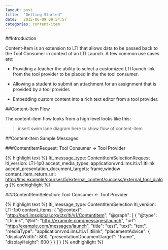 ```yaml
---
layout: post
title:  "Getting Started"
date:   2015-06-09 09:54:57
categories: content-item
---
```


##Introduction

Content-Item is an extension to LTI that allows data to be passed back to the Tool Consumer in context of an LTI Launch.
 A few common use cases are: 
 
* Providing a teacher the ability to select a customized LTI launch link from the tool provider 
to be placed in the the tool consumer.
   
* Allowing a student to submit an attachment for an assignment that is provided by a tool provider.
 
* Embedding custom content into a rich text editor from a tool provider.

 
##Content-Item Flow

The content-item flow looks from a high level looks like this:

> insert swim lane diagram here to show flow of content-item

##Content-Item Sample Messages

###ContentItemRequest: Tool Consumer -> Tool Provider

{% highlight text %}
lti_message_type: ContentItemSelectionRequest
lti_version: LTI-1p0
accept_media_types: application/vnd.ims.lti.v1.ltilink
accept_presentation_document_targets: frame,window
content_item_return_url: http://lms.example/courses/5/external_content/success/external_tool_dialog
{% endhighlight %}

###ContentItemSelection: Tool Consumer <- Tool Provider

{% highlight text %}
lti_message_type: ContentItemSelection
lti_version: LTI-1p0
content_items: {
                 "@context": "http://purl.imsglobal.org/ctx/lti/v1/ContentItem",
                 "@graph": [
                   {
                     "@type": "LtiLink",
                     "@id": "http://example.com/messages/launch",
                     "url": "http://example.com/messages/launch",
                     "title": "test",
                     "text": "text",
                     "mediaType": "application/vnd.ims.lti.v1.ltilink",
                     "placementAdvice": {
                       "displayWidth": 800,
                       "presentationDocumentTarget": "frame",
                       "displayHeight": 600
                     }
                   }
                 ]
               }
{% endhighlight %}
